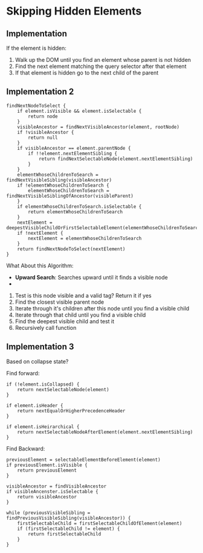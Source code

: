 # Skipping Hidden Elements

## Implementation

If the element is hidden:

1. Walk up the DOM until you find an element whose parent is not hidden
2. Find the next element matching the query selector after that element
3. If that element is hidden go to the next child of the parent

## Implementation 2

	findNextNodeToSelect {
		if element.isVisible && element.isSelectable {
			return node
		}
		visibleAncestor = findNextVisibleAncestor(element, rootNode)
		if !visibleAncestor {
			return null
		}
		if visibleAncestor == element.parentNode {
			if !!element.nextElementSibling {
				return findNextSelectableNode(element.nextElementSibling)
			}
		}
		elementWhoseChildrenToSearch = findNextVisibleSibling(visibleAncestor)
		if !elementWhoseChildrenToSearch {
			elementWhoseChildrenToSearch = findNextVisibleSiblingOfAncestor(visibleParent)
		}
		if elementWhoseChildrenToSearch.isSelectable {
			return elementWhoseChildrenToSearch
		}
		nextElement = deepestVisibleChildOrFirstSelectableElement(elementWhoseChildrenToSearch)
		if !nextElement {
			nextElement = elementWhoseChildrenToSearch
		}
		return findNextNodeToSelect(nextElement)
	}

What About this Algorithm:

* **Upward Search**: Searches upward until it finds a visible node
* 

1. Test is this node visible and a valid tag? Return it if yes
2. Find the closest visible parent node
3. Iterate through it's children after this node until you find a visible child
4. Iterate through that child until you find a visible child
5. Find the deepest visible child and test it
5. Recursively call function

## Implementation 3

Based on collapse state?

Find forward:

	if (!element.isCollapsed) {
		return nextSelectableNode(element)
	}
	
	if element.isHeader {
		return nextEqualOrHigherPrecedenceHeader
	}
	
	if element.isHeirarchical {
		return nextSelectableNodeAfterElement(element.nextElementSibling)
	}

Find Backward:

	previousElement = selectableElementBeforeElement(element)
	if previousElement.isVisible {
		return previousElement
	}
	
	visibleAncestor = findVisibleAncestor
	if visibleAncenster.isSelectable {
		return visibleAncestor
	}
	
	while (previousVisibleSibling = findPreviousVisibleSibling(visibleAncestor)) {
		firstSelectableChild = firstSelectableChildOfElement(element)
		if (firstSelectableChild != element) {
			return firstSelectableChild
		}
	}

